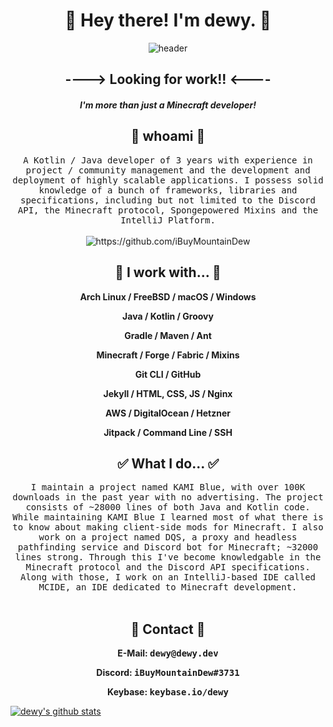 <h1 align="center"> 👋 Hey there! I'm dewy. 👋 </h1>
<div align="center">
  <img src="https://i.imgur.com/623KI59.png" alt="header"/>
</div>
<h2 align="center"> ---->  Looking for work!!  <---- </h2>
<h5 align="center"> I'm more than just a Minecraft developer! </h5>


<h2 align="center"> 🦆 whoami 🦆 </h2>
<p align="center">
  <samp>A Kotlin / Java developer of 3 years with experience in project / community management and the development and deployment of highly scalable applications. 
  I possess solid knowledge of a bunch of frameworks, libraries and specifications, including but not limited to the Discord API, the Minecraft protocol, Spongepowered Mixins
  and the IntelliJ Platform.
  </samp>
  <br> <br>
  <img align="center" src="https://komarev.com/ghpvc/?username=iBuyMountainDew" alt="https://github.com/iBuyMountainDew" />
</p>

<h2 align="center"> 🔭 I work with... 🔭 </h2>
<b>
<p align="center">Arch Linux / FreeBSD / macOS / Windows</li>
<p align="center">Java / Kotlin / Groovy</li>
<p align="center">Gradle / Maven / Ant</li>
<p align="center">Minecraft / Forge / Fabric / Mixins</li>
<p align="center">Git CLI / GitHub</li>
<p align="center">Jekyll / HTML, CSS, JS / Nginx</li>
<p align="center">AWS / DigitalOcean / Hetzner</li>
<p align="center">Jitpack / Command Line / SSH</li>
</b>

<h2 align="center"> ✅ What I do... ✅ </h2>
<p align="center">
  <samp>I maintain a project named KAMI Blue, with over 100K downloads in the past year with no advertising. The project consists of ~28000 lines of both Java and Kotlin code. 
  While maintaining KAMI Blue I learned most of what there is to know about making client-side mods for Minecraft. I also work on a project named DQS, a proxy and headless pathfinding service and Discord bot for Minecraft; ~32000 lines strong. Through this I've become knowledgable in the Minecraft protocol and the Discord API specifications.
  Along with those, I work on an IntelliJ-based IDE called MCIDE, an IDE dedicated to Minecraft development.</samp>
  <br> <br>
</p>

<h2 align="center"> 💬 Contact 💬 </h2>
<b>
<p align="center">E-Mail: <samp>dewy@dewy.dev</samp></li>
<p align="center">Discord: <samp>iBuyMountainDew#3731</samp></li>
<p align="center">Keybase: <samp>keybase.io/dewy</samp></li>
</b>

[![dewy's github stats](https://github-readme-stats.vercel.app/api?username=iBuyMountainDew&show_icons=true&theme=tokyonight)](https://dewy.dev)
